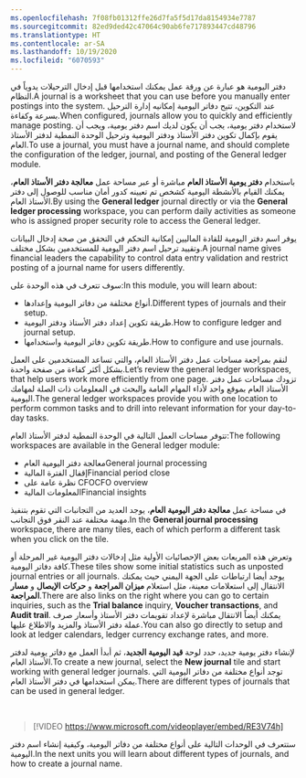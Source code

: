 ```yaml
---
ms.openlocfilehash: 7f08fb01312ffe26d7fa5f5d17da8154934e7787
ms.sourcegitcommit: 82ed9ded42c47064c90ab6fe717893447cd48796
ms.translationtype: HT
ms.contentlocale: ar-SA
ms.lasthandoff: 10/19/2020
ms.locfileid: "6070593"
---
```

<span data-ttu-id="89d1a-101">دفتر اليومية هو عبارة عن ورقة عمل يمكنك استخدامها قبل إدخال الترحيلات يدوياً في النظام.</span><span class="sxs-lookup"><span data-stu-id="89d1a-101">A journal is a worksheet that you can use before you manually enter postings into the system.</span></span> <span data-ttu-id="89d1a-102">عند التكوين، تتيح دفاتر اليومية إمكانيه إدارة الترحيل بسرعة وكفاءة.</span><span class="sxs-lookup"><span data-stu-id="89d1a-102">When configured, journals allow you to quickly and efficiently manage posting.</span></span> <span data-ttu-id="89d1a-103">لاستخدام دفتر يومية، يجب أن يكون لديك اسم دفتر يومية، ويجب أن يقوم بإكمال تكوين دفتر الأستاذ ودفتر اليومية وترحيل الوحدة النمطية لدفتر الأستاذ العام.</span><span class="sxs-lookup"><span data-stu-id="89d1a-103">To use a journal, you must have a journal name, and should complete the configuration of the ledger, journal, and posting of the General ledger module.</span></span>

<span data-ttu-id="89d1a-104">باستخدام **دفتر يومية الأستاذ العام** مباشرة أو عبر مساحة عمل **معالجة دفتر الأستاذ العام**، يمكنك القيام بالأنشطة اليومية كشخص تم تعيينه كدور أمان مناسب للوصول إلى دفتر الأستاذ العام.</span><span class="sxs-lookup"><span data-stu-id="89d1a-104">By using the **General ledger** journal directly or via the **General ledger processing** workspace, you can perform daily activities as someone who is assigned proper security role to access the General ledger.</span></span>

<span data-ttu-id="89d1a-105">يوفر اسم دفتر اليومية للقادة الماليين إمكانية التحكم في التحقق من صحة إدخال البيانات وتقييد ترحيل اسم دفتر اليومية للمستخدمين بشكل مختلف.</span><span class="sxs-lookup"><span data-stu-id="89d1a-105">A journal name gives financial leaders the capability to control data entry validation and restrict posting of a journal name for users differently.</span></span>

<span data-ttu-id="89d1a-106">سوف تتعرف في هذه الوحدة على:</span><span class="sxs-lookup"><span data-stu-id="89d1a-106">In this module, you will learn about:</span></span>

- <span data-ttu-id="89d1a-107">أنواع مختلفة من دفاتر اليومية وإعدادها.</span><span class="sxs-lookup"><span data-stu-id="89d1a-107">Different types of journals and their setup.</span></span>    
- <span data-ttu-id="89d1a-108">طريقة تكوين إعداد دفتر الأستاذ ودفتر اليومية.</span><span class="sxs-lookup"><span data-stu-id="89d1a-108">How to configure ledger and journal setup.</span></span>
- <span data-ttu-id="89d1a-109">طريقة تكوين دفاتر اليومية واستخدامها.</span><span class="sxs-lookup"><span data-stu-id="89d1a-109">How to configure and use journals.</span></span>

<span data-ttu-id="89d1a-110">لنقم بمراجعة مساحات عمل دفتر الأستاذ العام، والتي تساعد المستخدمين على العمل بشكل أكثر كفاءة من صفحة واحدة.</span><span class="sxs-lookup"><span data-stu-id="89d1a-110">Let’s review the general ledger workspaces, that help users work more efficiently from one page.</span></span> <span data-ttu-id="89d1a-111">تزودك مساحات عمل دفتر الأستاذ العام بموقع واحد لأداء المهام العامة والبحث في المعلومات ذات الصلة لمهامك اليومية.</span><span class="sxs-lookup"><span data-stu-id="89d1a-111">The general ledger workspaces provide you with one location to perform common tasks and to drill into relevant information for your day-to-day tasks.</span></span>

<span data-ttu-id="89d1a-112">تتوفر مساحات العمل التالية في الوحدة النمطية لدفتر الأستاذ العام:</span><span class="sxs-lookup"><span data-stu-id="89d1a-112">The following workspaces are available in the General ledger module:</span></span>

- <span data-ttu-id="89d1a-113">معالجة دفتر اليومية العام</span><span class="sxs-lookup"><span data-stu-id="89d1a-113">General journal processing</span></span>
- <span data-ttu-id="89d1a-114">إقفال الفترة المالية</span><span class="sxs-lookup"><span data-stu-id="89d1a-114">Financial period close</span></span>
- <span data-ttu-id="89d1a-115">نظرة عامة على CFO</span><span class="sxs-lookup"><span data-stu-id="89d1a-115">CFO overview</span></span>
- <span data-ttu-id="89d1a-116">المعلومات المالية</span><span class="sxs-lookup"><span data-stu-id="89d1a-116">Financial insights</span></span>

<span data-ttu-id="89d1a-117">في مساحة عمل **معالجة دفتر اليومية العام**، يوجد العديد من التجانبات التي تقوم بتنفيذ مهمة مختلفة عند النقر فوق التجانب.</span><span class="sxs-lookup"><span data-stu-id="89d1a-117">In the **General journal processing** workspace, there are many tiles, each of which perform a different task when you click on the tile.</span></span>  
 
<span data-ttu-id="89d1a-118">وتعرض هذه المربعات بعض الإحصائيات الأولية مثل إدخالات دفتر اليومية غير المرحلة أو كافة دفاتر اليومية.</span><span class="sxs-lookup"><span data-stu-id="89d1a-118">These tiles show some initial statistics such as unposted journal entries or all journals.</span></span> <span data-ttu-id="89d1a-119">يوجد أيضا ارتباطات على الجهة اليمني حيث يمكنك الانتقال إلى استعلامات معينة، مثل استعلام **ميزان المراجعة** و **حركات الإيصال** و **مسار المراجعة**.</span><span class="sxs-lookup"><span data-stu-id="89d1a-119">There are also links on the right where you can go to certain inquiries, such as the **Trial balance** inquiry, **Voucher transactions**, and **Audit trail**.</span></span> <span data-ttu-id="89d1a-120">يمكنك أيضاً الانتقال مباشرة لإعداد تقويمات دفتر الأستاذ وأسعار صرف عملة دفتر الأستاذ والمزيد والاطلاع عليها.</span><span class="sxs-lookup"><span data-stu-id="89d1a-120">You can also go directly to setup and look at ledger calendars, ledger currency exchange rates, and more.</span></span> 

<span data-ttu-id="89d1a-121">لإنشاء دفتر يومية جديد، حدد لوحة **قيد اليومية الجديد**، ثم أبدأ العمل مع دفاتر يومية لدفتر الأستاذ العام.</span><span class="sxs-lookup"><span data-stu-id="89d1a-121">To create a new journal, select the **New journal** tile and start working with general ledger journals.</span></span> <span data-ttu-id="89d1a-122">توجد أنواع مختلفة من دفاتر اليومية التي يمكن استخدامها في دفتر الأستاذ العام.</span><span class="sxs-lookup"><span data-stu-id="89d1a-122">There are different types of journals that can be used in general ledger.</span></span> 

&nbsp;
> [!VIDEO https://www.microsoft.com/videoplayer/embed/RE3V74h]


<span data-ttu-id="89d1a-123">ستتعرف في الوحدات التالية على أنواع مختلفة من دفاتر اليومية، وكيفية إنشاء اسم دفتر اليومية.</span><span class="sxs-lookup"><span data-stu-id="89d1a-123">In the next units you will learn about different types of journals, and how to create a journal name.</span></span>



